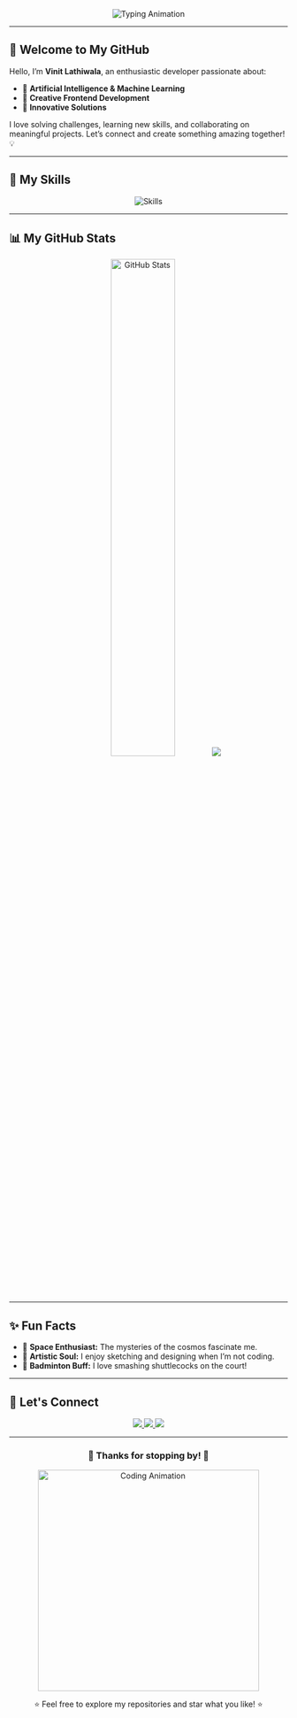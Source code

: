 <div align="center">
  <img src="https://readme-typing-svg.demolab.com?font=Fira+Code&size=30&duration=4000&pause=500&color=7FFFDF&center=true&vCenter=true&width=600&height=80&lines=Hi+there!+👋;I'm+Vinit+Lathiwala+🌟;AI+%26+ML+Explorer+🤖;Coding+my+dreams+into+reality+✨;Welcome+to+my+GitHub+space!+🚀" alt="Typing Animation" />
</div>

---

## 🌌 Welcome to My GitHub  

Hello, I’m **Vinit Lathiwala**, an enthusiastic developer passionate about:  
- 🌟 **Artificial Intelligence & Machine Learning**  
- 🎨 **Creative Frontend Development**  
- 🚀 **Innovative Solutions**  

I love solving challenges, learning new skills, and collaborating on meaningful projects. Let’s connect and create something amazing together! 💡  

---

## 🌈 My Skills  

<div align="center">
  <img src="https://skillicons.dev/icons?i=python,javascript,typescript,html,css,tailwind,nextjs,flask,django,tensorflow,java,cpp,git,github,vscode&theme=dark" alt="Skills" />
</div>

---

## 📊 My GitHub Stats  

<div align="center">
  <img src="https://github-readme-stats.vercel.app/api?username=Vinitv38&show_icons=true&theme=tokyonight" alt="GitHub Stats" width="48%" />
<!--   <img src="https://streak-stats.demolab.com/?user=Vinitv38&theme=tokyonight" alt="GitHub Streak Stats" width="48%" /> -->
  <img src="https://streak-stats.demolab.com/?user=Vinitv38&theme=tokyonight" />

</div>

---

## ✨ Fun Facts  

- 🌌 **Space Enthusiast:** The mysteries of the cosmos fascinate me.  
- 🎨 **Artistic Soul:** I enjoy sketching and designing when I’m not coding.  
- 🏸 **Badminton Buff:** I love smashing shuttlecocks on the court!  

---

## 💬 Let's Connect  

<div align="center">
  <a href="mailto:vinitlathiwalav38@gmail.com">
    <img src="https://img.shields.io/badge/Email-D14836?style=for-the-badge&logo=gmail&logoColor=white" />
  </a>
  <a href="https://www.linkedin.com/in/vinit-lathiwala/">
    <img src="https://img.shields.io/badge/LinkedIn-0077B5?style=for-the-badge&logo=linkedin&logoColor=white" />
  </a>
  <a href="https://github.com/Vinitv38">
    <img src="https://img.shields.io/badge/GitHub-100000?style=for-the-badge&logo=github&logoColor=white" />
  </a>
</div>

---

<div align="center">
  <h3>🌟 Thanks for stopping by! 🌟</h3>
  <img src="https://media.giphy.com/media/jRf5fsn8G6YaogAWxn/giphy.gif" alt="Coding Animation" width="400px" />
  <p>⭐️ Feel free to explore my repositories and star what you like! ⭐️</p>
</div>
